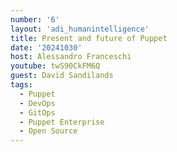 ```yaml
---
number: '6'
layout: 'adi_humanintelligence'
title: Present and future of Puppet
date: '20241030'
host: Alessandro Franceschi
youtube: twS90CkFM6Q
guest: David Sandilands
tags:
  - Puppet
  - DevOps
  - GitOps
  - Puppet Enterprise
  - Open Source
---
```

